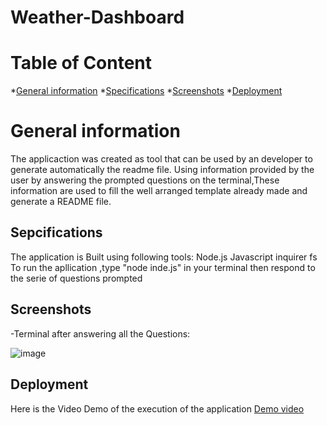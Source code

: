 # Weather-Dashboard

# Table of Content
*[General information](#general-information)
*[Specifications](#specifications)
*[Screenshots](#screenshots)
*[Deployment](#deployment)


# General information
The applicaction was created as tool that can be used by an developer to generate automatically the readme file.
Using information provided by the user by answering the prompted questions on the terminal,These information are used to fill the well arranged template already made and generate a README file.

## Sepcifications

The application is Built using following tools:
Node.js
Javascript
inquirer
fs
To run the apllication ,type "node inde.js" in your terminal
then respond to the serie of questions prompted


## Screenshots

-Terminal after answering all the Questions:

![image](https://user-images.githubusercontent.com/77184762/115655171-bb24a300-a300-11eb-9257-6deaf22da34c.png)

## Deployment

Here is the Video Demo of the execution of the application [Demo video](https://github.com/Nevrard/Professional-ReadMe-Generator/blob/main/result/README_GENERATOR.webm)



